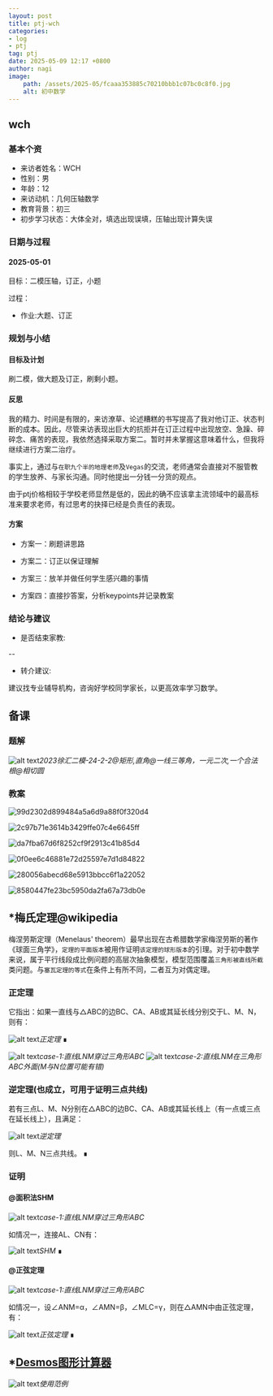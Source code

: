```yaml
---
layout: post
title: ptj-wch
categories:
- log
- ptj
tag: ptj
date: 2025-05-09 12:17 +0800
author: nagi
image:
    path: /assets/2025-05/fcaaa353885c70210bbb1c07bc0c8f0.jpg
    alt: 初中数学
---
```


## wch

### 基本个资
- 来访者姓名：WCH
- 性别：男
- 年龄：12
- 来访动机：几何压轴数学
- 教育背景：初三
- 初步学习状态：大体全对，填选出现误填，压轴出现计算失误

### 日期与过程

#### 2025-05-01
目标：二模压轴，订正，小题

过程：
- 作业:大题、订正


### 规划与小结 

#### 目标及计划
刷二模，做大题及订正，刷剩小题。

#### 反思

我的精力、时间是有限的，来访潦草、论述糟糕的书写提高了我对他订正、状态判断的成本。因此，尽管来访表现出巨大的抗拒并在订正过程中出现放空、急躁、碎碎念、痛苦的表现，我依然选择采取方案二。暂时并未掌握这意味着什么，但我将继续进行方案二治疗。

事实上，通过与`在职九个半的地理老师`及`Vegas`的交流，老师通常会直接对不服管教的学生放养、与家长沟通。同时他提出一分钱一分货的观点。

由于ptj价格相较于学校老师显然是低的，因此的确不应该拿主流领域中的最高标准来要求老师，有过思考的抉择已经是负责任的表现。

#### 方案

- 方案一：刷题讲思路

- 方案二：订正以保证理解

- 方案三：放羊并做任何学生感兴趣的事情

- 方案四：直接抄答案，分析keypoints并记录教案


### 结论与建议
- 是否结束家教:

--
- 转介建议:

建议找专业辅导机构，咨询好学校同学家长，以更高效率学习数学。


## 备课

### 题解

![alt text](/assets/2025-05/kadane-1.gif)_2023徐汇二模-24-2-2@矩形,直角@一线三等角，一元二次,一个合法根@相切圆_

### 教案

![99d2302d899484a5a6d9a88f0f320d4](/assets/99d2302d899484a5a6d9a88f0f320d4.jpg)

![2c97b71e3614b3429ffe07c4e6645ff](/assets/2c97b71e3614b3429ffe07c4e6645ff.jpg)

![da7fba67d6f8252cf9f2913c41b85d4](/assets/da7fba67d6f8252cf9f2913c41b85d4.jpg)

![0f0ee6c46881e72d25597e7d1d84822](/assets/0f0ee6c46881e72d25597e7d1d84822.jpg)

![280056abecd68e5913bbcc6f1a22052](/assets/280056abecd68e5913bbcc6f1a22052.jpg)

![8580447fe23bc5950da2fa67a73db0e](/assets/8580447fe23bc5950da2fa67a73db0e.jpg)

## *梅氏定理@wikipedia

梅涅劳斯定理（Menelaus' theorem）最早出现在古希腊数学家梅涅劳斯的著作《球面三角学》，`定理的平面版本`被用作证明`该定理的球形版本`的引理。对于初中数学来说，属于平行线段成比例问题的高层次抽象模型，模型范围覆盖`三角形被直线所截`类问题。与`塞瓦定理的等式`在条件上有所不同，二者互为对偶定理。

### 正定理

它指出：如果一直线与△ABC的边BC、CA、AB或其延长线分别交于L、M、N，则有：  

![alt text](../../assets/2025-05/image-48.png)_正定理_ ∎

![alt text](../../assets/2025-05/image-46.png)_case-1:直线LNM穿过三角形ABC_
![alt text](../../assets/2025-05/image-47.png)_case-2:直线LNM在三角形ABC外面(M与N位置可能有错)_

### 逆定理(也成立，可用于证明三点共线)

若有三点L、M、N分别在△ABC的边BC、CA、AB或其延长线上（有一点或三点在延长线上），且满足：

![alt text](../../assets/2025-05/image-49.png)_逆定理_

则L、M、N三点共线。 ∎

### 证明

#### @面积法SHM

![alt text](../../assets/2025-05/image-46.png)_case-1:直线LNM穿过三角形ABC_

如情况一，连接AL、CN有：

![alt text](../../assets/2025-05/image-50.png)_SHM_ ∎

#### @正弦定理

![alt text](../../assets/2025-05/image-46.png)_case-1:直线LNM穿过三角形ABC_

如情况一，设∠ANM=α，∠AMN=β，∠MLC=γ，则在△AMN中由正弦定理，有：

![alt text](../../assets/2025-05/image-51.png)_正弦定理_ ∎

## *[Desmos图形计算器](https://www.desmos.com/calculator?lang=zh-CN)

![alt text](../../assets/2025-05/kadane-2.gif)_使用范例_
